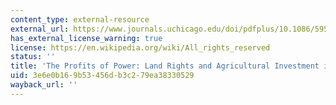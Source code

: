 ```yaml
---
content_type: external-resource
external_url: https://www.journals.uchicago.edu/doi/pdfplus/10.1086/595561
has_external_license_warning: true
license: https://en.wikipedia.org/wiki/All_rights_reserved
status: ''
title: 'The Profits of Power: Land Rights and Agricultural Investment in Ghana'
uid: 3e6e0b16-9b53-456d-b3c2-79ea38330529
wayback_url: ''
---
```

